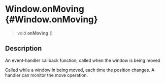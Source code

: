 Window.onMoving {#Window.onMoving}
===============

> void **onMoving** ()

Description
-----------

An event-handler callback function, called when the window is being
moved

Called while a window in being moved, each time the position changes. A
handler can monitor the move operation.
